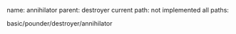 name: annihilator
parent: destroyer
current path: not implemented
all paths:

  basic/pounder/destroyer/annihilator
